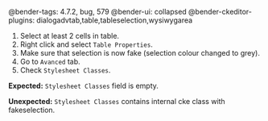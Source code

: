 @bender-tags: 4.7.2, bug, 579
@bender-ui: collapsed
@bender-ckeditor-plugins: dialogadvtab,table,tableselection,wysiwygarea

1. Select at least 2 cells in table.
1. Right click and select `Table Properties`.
1. Make sure that selection is now fake (selection colour changed to grey).
1. Go to `Avanced` tab.
1. Check `Stylesheet Classes`.

**Expected:** `Stylesheet Classes` field is empty.

**Unexpected:** `Stylesheet Classes` contains internal cke class with fakeselection.
